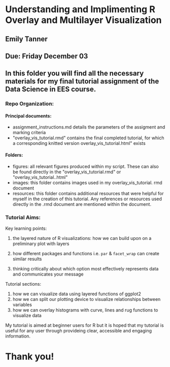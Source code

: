 # Understanding and Implimenting R Overlay and Multilayer Visualization
## Emily Tanner
## Due: Friday December 03

## In this folder you will find all the necessary materials for my final tutorial assignment of the Data Science in EES course. 

### Repo Organization:

#### Principal documents:
* assignment_instructions.md details the parameters of the assigment and marking criteria
* "overlay_vis_tutorial.rmd" contains the final completed tutorial, for which a corresponding knitted version overlay_vis_tutorial.html" exists
 
#### Folders:
* figures: all relevant figures produced within my script. These can also be found directly in the "overlay_vis_tutorial.rmd" or "overlay_vis_tutorial..html"
* images: this folder contains images used in my overlay_vis_tutorial. rmd document
* resources: this folder contains additional resources that were helpful for myself in the creation of this tutorial. Any references or resources used directly in the .rmd document are mentioned within the document.

### Tutorial Aims:

Key learning points:

1. the layered nature of R visualizations: how we can build upon on a preliminary plot with layers

2. how different packages and functions i.e. `par` & `facet_wrap` can create similar results

3. thinking critically about which option most effectively represents data and communicates your message

Tutorial sections:

 1. how we can visualize data using layered functions of ggplot2
 2. how we can split our plotting device to visualize relationships between variables 
 3. how we can overlay histograms with curve, lines and rug functions to visualize data
 

My tutorial is aimed at beginner users for R but it is hoped that my tutorial is useful for any user through provideing clear, accessible and engaging information.

# Thank you!
